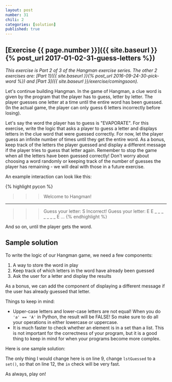 ```yaml
---
layout: post
number: 31
chili: 2
categories: [solution]
published: true
---
```


## [Exercise {{ page.number }}]({{ site.baseurl }}{% post_url 2017-01-02-31-guess-letters %})

_This exercise is Part 2 of 3 of the Hangman exercise series. The other 2 exercises are: [Part 1]({{ site.baseurl }}{% post_url 2016-09-24-30-pick-word %}) and [Part 3]({{ site.baseurl }}/exercise/comingsoon)._

Let's continue building Hangman. In the game of Hangman, a clue word is given by the program that the player has to guess, letter by letter. The player guesses one letter at a time until the entire word has been guessed. (In the actual game, the player can only guess 6 letters incorrectly before losing).

Let's say the word the player has to guess is "EVAPORATE". For this exercise, write the logic that asks a player to guess a letter and displays letters in the clue word that were guessed correctly. For now, let the player guess an infinite number of times until they get the entire word. As a bonus, keep track of the letters the player guessed and display a different message if the player tries to guess that letter again. Remember to stop the game when all the letters have been guessed correctly! Don't worry about choosing a word randomly or keeping track of the number of guesses the player has remaining - we will deal with those in a future exercise.

An example interaction can look like this:

{% highlight pycon %}
>>> Welcome to Hangman!
_ _ _ _ _ _ _ _ _
>>> Guess your letter: S
Incorrect!
>>> Guess your letter: E
E _ _ _ _ _ _ _ E
...
{% endhighlight %}

And so on, until the player gets the word.

## Sample solution

To write the logic of our Hangman game, we need a few components:

1. A way to store the word in play
2. Keep track of which letters in the word have already been guessed
3. Ask the user for a letter and display the results

As a bonus, we can add the component of displaying a different message if the user has already guessed that letter.

Things to keep in mind:

* Upper-case letters and lower-case letters are not equal! When you do `'a' == 'A'` in Python, the result will be FALSE! So make sure to do all your operations in either lowercase or uppercase.
* It is much faster to check whether an element is in a set than a list. This is not important for the correctness of your program, but it is a good thing to keep in mind for when your programs become more complex.

Here is one sample solution:

<script src="https://gist.github.com/anonymous/c39e3b9db1764a3a119f6dc90905c2b2.js"></script>

The only thing I would change here is on line 9, change `lstGuessed` to a `set()`, so that on line 12, the `in` check will be very fast.

As always, play on!
